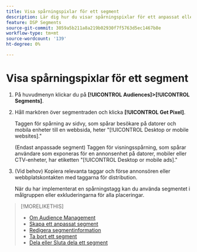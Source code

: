 ```yaml
---
title: Visa spårningspixlar för ett segment
description: Lär dig hur du visar spårningspixlar för ett anpassat eller CCPA-avanmäl dig från ett försäljningssegment.
feature: DSP Segments
source-git-commit: 3059a5b211a8a219b02930f7f5763d5ec1467b8e
workflow-type: tm+mt
source-wordcount: '139'
ht-degree: 0%

---
```


# Visa spårningspixlar för ett segment

1. På huvudmenyn klickar du på **[!UICONTROL Audiences]>[!UICONTROL Segments]**.

1. Håll markören över segmentraden och klicka **[!UICONTROL Get Pixel]**.

   Taggen för spårning av sidvy, som spårar besökare på datorer och mobila enheter till en webbsida, heter &quot;[!UICONTROL Desktop or mobile websites].&quot;

   (Endast anpassade segment) Taggen för visningsspårning, som spårar användare som exponeras för en annonsenhet på datorer, mobiler eller CTV-enheter, har etiketten &quot;[!UICONTROL Desktop or mobile ads].&quot;

1. (Vid behov) Kopiera relevanta taggar och förse annonsören eller webbplatskontakten med taggarna för distribution.

   När du har implementerat en spårningstagg kan du använda segmentet i målgruppen eller exkluderingarna för alla placeringar.

>[!MORELIKETHIS]
>
>* [Om Audience Management](audience-about.md)
>* [Skapa ett anpassat segment](custom-segment-create.md)
>* [Redigera segmentinformation](segment-edit.md)
>* [Ta bort ett segment](segment-delete.md)
>* [Dela eller Sluta dela ett segment](segment-share.md)

